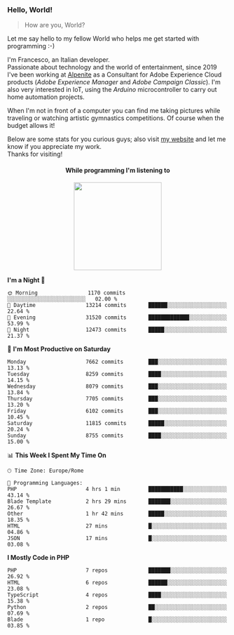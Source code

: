### Hello, World!

> How are you, World?

Let me say hello to my fellow World who helps me get started with programming :-)

I'm Francesco, an Italian developer.  
Passionate about technology and the world of entertainment, since 2019 I've been working at [Alpenite](https://www.alpenite.com) as a Consultant for Adobe Experience Cloud products (*Adobe Experience Manager* and *Adobe Campaign Classic*). I'm also very interested in IoT, using the *Arduino* microcontroller to carry out home automation projects.

When I'm not in front of a computer you can find me taking pictures while traveling or watching artistic gymnastics competitions. Of course when the budget allows it!

Below are some stats for you curious guys; also visit [my website](https://www.francescorega.eu) and let me know if you appreciate my work.  
Thanks for visiting!

<div align="center">
  <h4>While programming I'm listening to</h4>
  <a href="https://apps.francescorega.eu/now-playing/11147232609" target="_blank"><img src="https://apps.francescorega.eu/now-playing/11147232609" width="200"></a>
</div>

<!--START_SECTION:waka-->
**I'm a Night 🦉** 

```text
🌞 Morning                1170 commits        ░░░░░░░░░░░░░░░░░░░░░░░░░   02.00 % 
🌆 Daytime                13214 commits       ██████░░░░░░░░░░░░░░░░░░░   22.64 % 
🌃 Evening                31520 commits       █████████████░░░░░░░░░░░░   53.99 % 
🌙 Night                  12473 commits       █████░░░░░░░░░░░░░░░░░░░░   21.37 % 
```
📅 **I'm Most Productive on Saturday** 

```text
Monday                   7662 commits        ███░░░░░░░░░░░░░░░░░░░░░░   13.13 % 
Tuesday                  8259 commits        ████░░░░░░░░░░░░░░░░░░░░░   14.15 % 
Wednesday                8079 commits        ███░░░░░░░░░░░░░░░░░░░░░░   13.84 % 
Thursday                 7705 commits        ███░░░░░░░░░░░░░░░░░░░░░░   13.20 % 
Friday                   6102 commits        ███░░░░░░░░░░░░░░░░░░░░░░   10.45 % 
Saturday                 11815 commits       █████░░░░░░░░░░░░░░░░░░░░   20.24 % 
Sunday                   8755 commits        ████░░░░░░░░░░░░░░░░░░░░░   15.00 % 
```


📊 **This Week I Spent My Time On** 

```text
🕑︎ Time Zone: Europe/Rome

💬 Programming Languages: 
PHP                      4 hrs 1 min         ███████████░░░░░░░░░░░░░░   43.14 % 
Blade Template           2 hrs 29 mins       ███████░░░░░░░░░░░░░░░░░░   26.67 % 
Other                    1 hr 42 mins        █████░░░░░░░░░░░░░░░░░░░░   18.35 % 
HTML                     27 mins             █░░░░░░░░░░░░░░░░░░░░░░░░   04.86 % 
JSON                     17 mins             █░░░░░░░░░░░░░░░░░░░░░░░░   03.08 % 
```

**I Mostly Code in PHP** 

```text
PHP                      7 repos             ███████░░░░░░░░░░░░░░░░░░   26.92 % 
HTML                     6 repos             ██████░░░░░░░░░░░░░░░░░░░   23.08 % 
TypeScript               4 repos             ████░░░░░░░░░░░░░░░░░░░░░   15.38 % 
Python                   2 repos             ██░░░░░░░░░░░░░░░░░░░░░░░   07.69 % 
Blade                    1 repo              █░░░░░░░░░░░░░░░░░░░░░░░░   03.85 % 
```




<!--END_SECTION:waka-->
